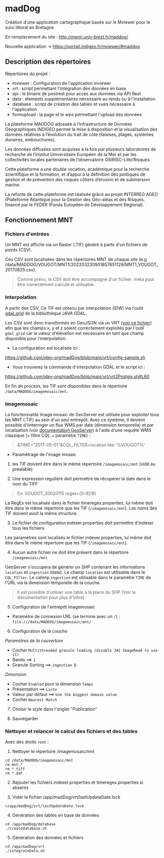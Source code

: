 # madDog

Création d'une application cartographique basée sur le Mviewer pour le suivi littoral en Bretagne

En remplacement du site : http://menir.univ-brest.fr/maddog/  

Nouvelle application -> https://portail.indigeo.fr/mviewer/#maddog


## Description des répertoires

Répertoires du projet :

- mviewer : Configuration de l'application mviewer
- vrt : script permettant l'intégration des données en base
- api : le binaire de postrest pour accès aux données via API Rest
- data : élements supplémentaires nécessaire au rendu ou à l'installation
- database : script de création des tables et vues nécessaire à l'application
- formupload : la page et le wps permettant l'upload des données
 
La plateforme MADDOG adossée à l’Infrastructure de Données Géographiques INDIGEO permet la mise à disposition et la visualisation des données relatives à l’évolution du trait de côte (falaises, plages, systèmes dunaires, embouchures). 

Les données diffusées sont acquises à la fois par plusieurs laboratoires de recherche de l’Institut Universitaire Européen de la Mer et par les collectivités locales partenaires de l’observatoire OSIRISC-Litto’Risques. 

Cette plateforme a une double vocation, académique pour la recherche scientifique et la formation, et d’appui à la définition des politiques de gestion et de prévention des risques côtiers d’érosion et de submersion marine.

La refonte de cette plateforme est réalisée grâce au projet INTERREG AGEO (Plateforme Atlantique pour la Gestion des Géo-aléas et des Risques, financé par le FEDER (Fonds Européen de Développement Régional). 

## Fonctionnement MNT

### Fichiers d'entrées

Un MNT est affiché via un Raster (.TIF) généré à partir d'un fichiers de points (CSV). 

Ces CSV sont localisées dans les répertoires MNT de chaque site (e.g /data/MADDOG/VOUGOT/MNT1/202203230901857651129/MNT1_VOUGOT_20170825.csv).

> Comme prévu, le CSV doit être accompagné d'un fichier .meta pour être correctement calculé et utilisable.

### Interpolation

A partir des CSV, Ce TIF est obtenu par interpolation (IDW) via l'outil [gdal_grid](https://gdal.org/programs/gdal_grid.html) de la bibliothèque JAVA GDAL.

Les CSV sont donc transformés en GeoJSON via un VRT ([voir ce fichier](https://github.com/jdev-org/madDog/tree/main/vrt/MNT)) afin que les champs x, y et z soient correctement exploités par l'outil `gdal_grid` car la valeur d'élévation est nécessaire en tant que champ disponible pour l'interpolation.

- La configuration est localisée ici : 

https://github.com/jdev-org/madDog/blob/main/vrt/config-sample.sh

- Vous trouverez la commande d'interpolation GDAL et le script ici : 

https://github.com/jdev-org/madDog/blob/main/vrt/vrt2Postgis.sh#L60

En fin de process, les TIF sont disponibles dans le répertoire `/data/MADDOG/imagemosaic/mnt`.

### Imagemosaic

La fonctionnalité Image mosaic de GeoServer est utilisée pour exploiter tous les MNT (.TIF) au sein d'un seul entrepôt. 
Avec ce système, il devient possible d'iinterroger un flux WMS par date (dimension temporelle) et par localisation (voir [documentation GeoServer](https://docs.geoserver.org/stable/en/user/data/raster/imagemosaic/)) à l'aide d'une requête WMS classique (+ filtre CQL + paramètre `TIME`) : 

> &TIME="2017-05-01"&CQL_FILTER=location like '%VOUGOT%'

* Paramétrage de l'image mosaic

1. les TIF doivent être dans le même répertoire `/imagemosaic/mnt` (vidé au préalable)

2. Une expression régulière doit permettre de récupérer la date dans le nom du TIFF 

> Ex: VOUGOT_20020115
> regex=[0-9]{8}

La RegEx est localisée dans le fichier timeregex.properties, lui même doit être dans le même répertoire que les TIF (`/imagemosaic/mnt`).
Les noms des TIF doivent avoit la même structure.

3. Le fichier de configuration indexer.properties doit permettre d'indexer tous les fichiers

Les paramètres sont localisés le fichier indexer.properties, lui même doit être dans le même répertoire que les TIF (`/imagemosaic/mnt`).

4. Aucun autre fichier ne doit être présent dans le répertoire `/imagemosaic/mnt`

GeoServer s'occupera de générer un SHP contenant les informations `location` et `ingestion` (date).
Le champ `location` est utilisable dans le `CQL_FIlter`.
Le cahmp `ingestion` est utilisable dans le paramètre `TIME` de l'URL via la dimension temporelle de la couche.

> Il est possible d'utiliser une table à la place du SHP (Voir la documentation pour plus d'infos)

5. Configuration de l'entrepôt imagemosaic

- Paramètre de connexion URL (se termine avec un `/`) :
`file:///data/MADDOG/imagemosaic/mnt/`

6. Configuration de la couche 

*Paramètres de la couverture*

- Cocher `Multithreaded granule loading (disable JAI ImageRead to use it)`
- Bands ==> `1`
- Granule Sorting ==> `ingestion D`

*Dimension*

- Cocher `Enabled` pour la dimension `Temps`
- Présentation ==> `Liste`
- Valeur par défaut ==>  `Use the biggest domain value`
- Cocher `Nearest Match`


7. Choisir le style dans l'onglet "Publication"

8. Sauvegarder

### Nettoyer et relancer le calcul des fichiers et des tables

Avec des droits `root` :

1. Nettoyer le répertoire /imagemosaic/mnt

```
cd /data/MADDOG/imagemosaic/mnt
rm mnt.*
rm *.tiff
rm *.dat
```

2. Rajouter les fichiers indexer.properties et timeregex.properties si absents

3. Vider le fichier /app/madDog/vrt/lastUpdateDate.lock

```
>/app/madDog/vrt/lastUpdateDate.lock
```

4. Génération des tables en base de données

```
cd /app/madDog/database
./createdatabase.sh
```

5. Génération des données et fichiers

```
cd /app/madDog/vrt
./integrateData.sh
```